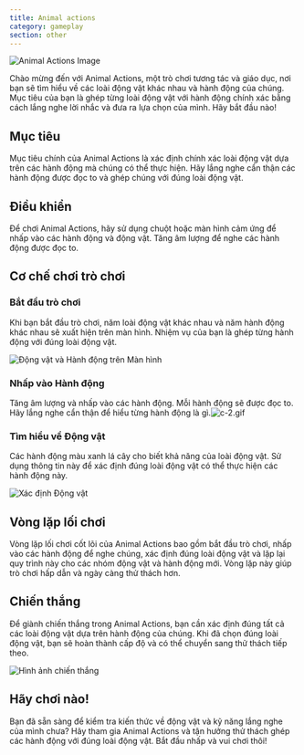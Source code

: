 ```yaml
---
title: Animal actions
category: gameplay
section: other
---
```

![Animal Actions Image](https://help.Studycat.com/hc/article_attachments/34882188453017)

Chào mừng đến với Animal Actions, một trò chơi tương tác và giáo dục, nơi bạn sẽ tìm hiểu về các loài động vật khác nhau và hành động của chúng. Mục tiêu của bạn là ghép từng loài động vật với hành động chính xác bằng cách lắng nghe lời nhắc và đưa ra lựa chọn của mình. Hãy bắt đầu nào!

## Mục tiêu

Mục tiêu chính của Animal Actions là xác định chính xác loài động vật dựa trên các hành động mà chúng có thể thực hiện. Hãy lắng nghe cẩn thận các hành động được đọc to và ghép chúng với đúng loài động vật.

## Điều khiển

Để chơi Animal Actions, hãy sử dụng chuột hoặc màn hình cảm ứng để nhấp vào các hành động và động vật. Tăng âm lượng để nghe các hành động được đọc to.

## Cơ chế chơi trò chơi

### Bắt đầu trò chơi

Khi bạn bắt đầu trò chơi, năm loài động vật khác nhau và năm hành động khác nhau sẽ xuất hiện trên màn hình. Nhiệm vụ của bạn là ghép từng hành động với đúng loài động vật.

![Động vật và Hành động trên Màn hình](https://help.Studycat.com/hc/article_attachments/34882188453017)

### Nhấp vào Hành động

Tăng âm lượng và nhấp vào các hành động. Mỗi hành động sẽ được đọc to. Hãy lắng nghe cẩn thận để hiểu từng hành động là gì.![c-2.gif](https://help.Studycat.com/hc/article_attachments/35127586834841)

### Tìm hiểu về Động vật

Các hành động màu xanh lá cây cho biết khả năng của loài động vật. Sử dụng thông tin này để xác định đúng loài động vật có thể thực hiện các hành động này.

![Xác định Động vật](https://help.Studycat.com/hc/article_attachments/34882188459545)

## Vòng lặp lối chơi

Vòng lặp lối chơi cốt lõi của Animal Actions bao gồm bắt đầu trò chơi, nhấp vào các hành động để nghe chúng, xác định đúng loài động vật và lặp lại quy trình này cho các nhóm động vật và hành động mới. Vòng lặp này giúp trò chơi hấp dẫn và ngày càng thử thách hơn.

## Chiến thắng

Để giành chiến thắng trong Animal Actions, bạn cần xác định đúng tất cả các loài động vật dựa trên hành động của chúng. Khi đã chọn đúng loài động vật, bạn sẽ hoàn thành cấp độ và có thể chuyển sang thử thách tiếp theo.

![Hình ảnh chiến thắng](https://help.Studycat.com/hc/article_attachments/34882155516441)

## Hãy chơi nào!

Bạn đã sẵn sàng để kiểm tra kiến ​​thức về động vật và kỹ năng lắng nghe của mình chưa? Hãy tham gia Animal Actions và tận hưởng thử thách ghép các hành động với đúng loài động vật. Bắt đầu nhấp và vui chơi thôi!